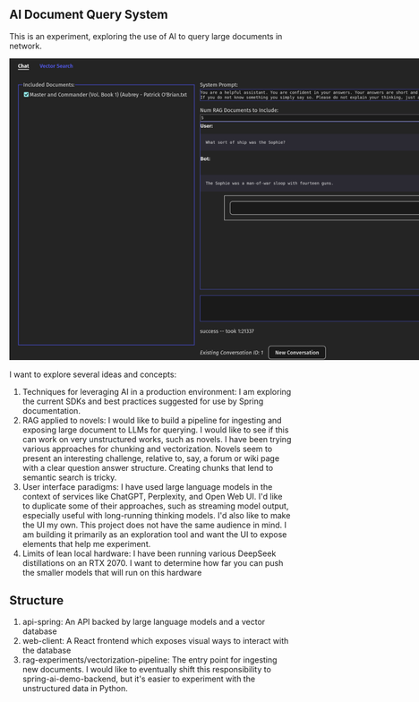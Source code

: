 AI Document Query System
---------------

This is an experiment, exploring the use of AI to query large documents in network. 

![App Screenshot](./readme-assets/app-screen-shot-1.png)
<style>
  img {
    max-width: 900px;
  }
</style>

I want to explore several ideas and concepts:

1. Techniques for leveraging AI in a production environment: I am exploring the current
   SDKs and best practices suggested for use by Spring documentation.
2. RAG applied to novels: I would like to build a pipeline for ingesting and exposing large document
   to LLMs for querying. I would like to see if this can work on very unstructured works, such as novels. I have been
   trying various approaches for chunking and vectorization. Novels seem to present an interesting challenge, relative
   to, say, a forum or wiki page with a clear question answer structure. Creating chunks that lend to semantic search
   is tricky.
3. User interface paradigms: I have used large language models in the context of services like ChatGPT, Perplexity,
   and Open Web UI. I'd like to duplicate some of their approaches, such as streaming model output, especially useful with
   long-running thinking models. I'd also like to make the UI my own. This project does not have the same audience in mind.
   I am building it primarily as an exploration tool and want the UI to expose elements that help me experiment.
4. Limits of lean local hardware: I have been running various DeepSeek distillations on an RTX 2070. I want
   to determine how far you can push the smaller models that will run on this hardware

## Structure

1. api-spring: An API backed by large language models and a vector database
2. web-client: A React frontend which exposes visual ways to interact with the database
3. rag-experiments/vectorization-pipeline: The entry point for ingesting new documents. I would like to eventually shift
   this responsibility to spring-ai-demo-backend, but it's easier to experiment with the unstructured data in Python.

